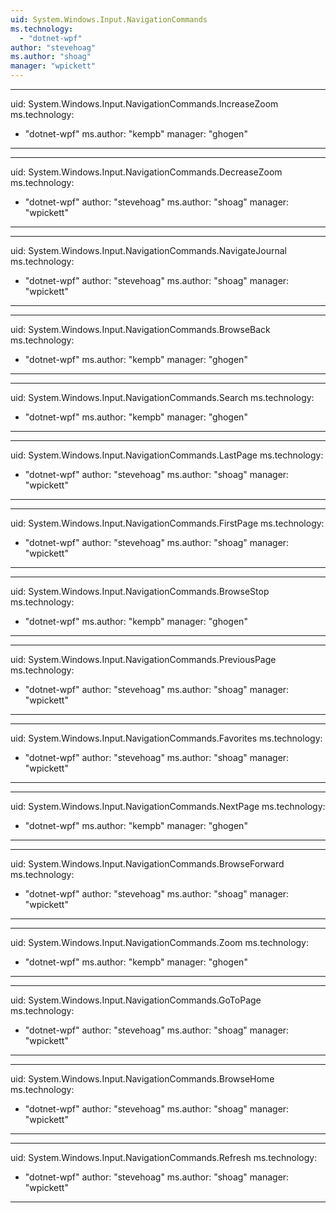 ```yaml
---
uid: System.Windows.Input.NavigationCommands
ms.technology: 
  - "dotnet-wpf"
author: "stevehoag"
ms.author: "shoag"
manager: "wpickett"
---
```


---
uid: System.Windows.Input.NavigationCommands.IncreaseZoom
ms.technology: 
  - "dotnet-wpf"
ms.author: "kempb"
manager: "ghogen"
---

---
uid: System.Windows.Input.NavigationCommands.DecreaseZoom
ms.technology: 
  - "dotnet-wpf"
author: "stevehoag"
ms.author: "shoag"
manager: "wpickett"
---

---
uid: System.Windows.Input.NavigationCommands.NavigateJournal
ms.technology: 
  - "dotnet-wpf"
author: "stevehoag"
ms.author: "shoag"
manager: "wpickett"
---

---
uid: System.Windows.Input.NavigationCommands.BrowseBack
ms.technology: 
  - "dotnet-wpf"
ms.author: "kempb"
manager: "ghogen"
---

---
uid: System.Windows.Input.NavigationCommands.Search
ms.technology: 
  - "dotnet-wpf"
ms.author: "kempb"
manager: "ghogen"
---

---
uid: System.Windows.Input.NavigationCommands.LastPage
ms.technology: 
  - "dotnet-wpf"
author: "stevehoag"
ms.author: "shoag"
manager: "wpickett"
---

---
uid: System.Windows.Input.NavigationCommands.FirstPage
ms.technology: 
  - "dotnet-wpf"
author: "stevehoag"
ms.author: "shoag"
manager: "wpickett"
---

---
uid: System.Windows.Input.NavigationCommands.BrowseStop
ms.technology: 
  - "dotnet-wpf"
ms.author: "kempb"
manager: "ghogen"
---

---
uid: System.Windows.Input.NavigationCommands.PreviousPage
ms.technology: 
  - "dotnet-wpf"
author: "stevehoag"
ms.author: "shoag"
manager: "wpickett"
---

---
uid: System.Windows.Input.NavigationCommands.Favorites
ms.technology: 
  - "dotnet-wpf"
author: "stevehoag"
ms.author: "shoag"
manager: "wpickett"
---

---
uid: System.Windows.Input.NavigationCommands.NextPage
ms.technology: 
  - "dotnet-wpf"
ms.author: "kempb"
manager: "ghogen"
---

---
uid: System.Windows.Input.NavigationCommands.BrowseForward
ms.technology: 
  - "dotnet-wpf"
author: "stevehoag"
ms.author: "shoag"
manager: "wpickett"
---

---
uid: System.Windows.Input.NavigationCommands.Zoom
ms.technology: 
  - "dotnet-wpf"
ms.author: "kempb"
manager: "ghogen"
---

---
uid: System.Windows.Input.NavigationCommands.GoToPage
ms.technology: 
  - "dotnet-wpf"
author: "stevehoag"
ms.author: "shoag"
manager: "wpickett"
---

---
uid: System.Windows.Input.NavigationCommands.BrowseHome
ms.technology: 
  - "dotnet-wpf"
author: "stevehoag"
ms.author: "shoag"
manager: "wpickett"
---

---
uid: System.Windows.Input.NavigationCommands.Refresh
ms.technology: 
  - "dotnet-wpf"
author: "stevehoag"
ms.author: "shoag"
manager: "wpickett"
---
